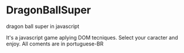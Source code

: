 # DragonBallSuper
dragon ball super in javascript

It's a javascript game aplying DOM tecniques. Select your caracter and enjoy.
All coments are in portuguese-BR
